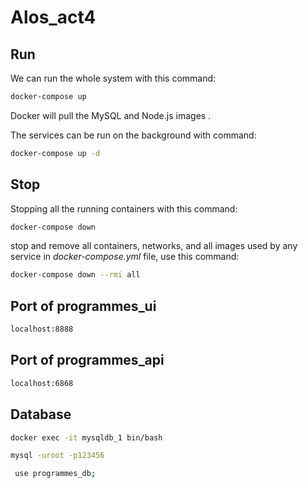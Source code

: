 # Alos_act4


## Run 
We can  run the whole system  with this command:
```bash
docker-compose up
```

Docker will pull the MySQL and Node.js images .

The services can be run on the background with command:
```bash
docker-compose up -d
```

## Stop 
Stopping all the running containers with this command:
```bash
docker-compose down
```

stop and remove all containers, networks, and all images used by any service in <em>docker-compose.yml</em> file, use this command:
```bash
docker-compose down --rmi all
```
## Port of programmes_ui
```bash
localhost:8888
```
## Port of programmes_api
```bash
localhost:6868
```
## Database
```bash
docker exec -it mysqldb_1 bin/bash
```
```bash
mysql -uroot -p123456
```

```bash
 use programmes_db;
```


